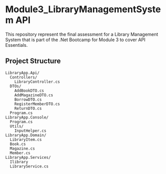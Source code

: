 # Module3_LibraryManagementSystem API
This repository represent the final assessment for a Library Management System that is part of the .Net Bootcamp for Module 3 to cover API Essentials.

## Project Structure
```
LibraryApp.Api/
  Controllers/
    LibraryController.cs
  DTOs/
    AddBookDTO.cs
    AddMagazineDTO.cs
    BorrowDTO.cs
    RegisterMemberDTO.cs
    ReturnDTO.cs
  Program.cs
LibraryApp.Console/
  Program.cs
  Utils/
    InputHelper.cs
LibraryApp.Domain/
  LibraryItem.cs
  Book.cs
  Magazine.cs
  Member.cs
LibraryApp.Services/
  Ilibrary
  LibraryService.cs
```
